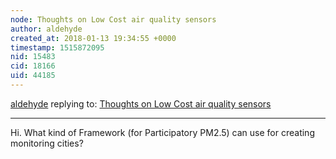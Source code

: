 ```yaml
---
node: Thoughts on Low Cost air quality sensors
author: aldehyde
created_at: 2018-01-13 19:34:55 +0000
timestamp: 1515872095
nid: 15483
cid: 18166
uid: 44185
---
```




[aldehyde](../profile/aldehyde) replying to: [Thoughts on Low Cost air quality sensors](../notes/guolivar/01-08-2018/thoughts-on-low-cost-air-quality-sensors)

----
Hi. What kind of Framework (for Participatory PM2.5) can use for creating monitoring cities?